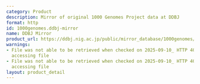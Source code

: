 ```yaml
---
category: Product
description: Mirror of original 1000 Genomes Project data at DDBJ
format: http
id: 1000genomes.ddbj-mirror
name: DDBJ Mirror
product_url: https://ddbj.nig.ac.jp/public/mirror_database/1000genomes/
warnings:
- File was not able to be retrieved when checked on 2025-09-10_ HTTP 403 error when
  accessing file
- File was not able to be retrieved when checked on 2025-09-10_ HTTP 403 error when
  accessing file
layout: product_detail
---
```

